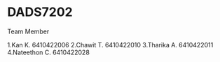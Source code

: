 # DADS7202
Team Member

1.Kan K.        6410422006
2.Chawit T.     6410422010
3.Tharika A.    6410422011
4.Nateethon C.  6410422028
